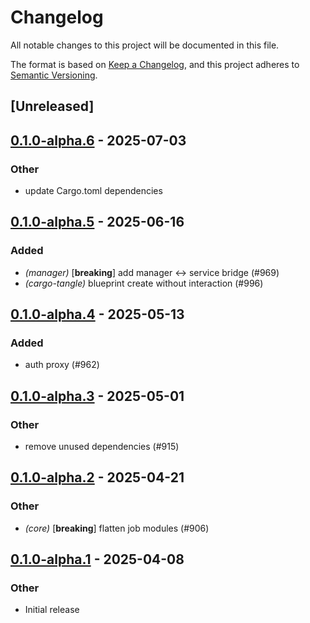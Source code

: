 # Changelog

All notable changes to this project will be documented in this file.

The format is based on [Keep a Changelog](https://keepachangelog.com/en/1.0.0/),
and this project adheres to [Semantic Versioning](https://semver.org/spec/v2.0.0.html).

## [Unreleased]

## [0.1.0-alpha.6](https://github.com/tangle-network/blueprint/compare/blueprint-macros-v0.1.0-alpha.5...blueprint-macros-v0.1.0-alpha.6) - 2025-07-03

### Other

- update Cargo.toml dependencies

## [0.1.0-alpha.5](https://github.com/tangle-network/blueprint/compare/blueprint-macros-v0.1.0-alpha.4...blueprint-macros-v0.1.0-alpha.5) - 2025-06-16

### Added

- *(manager)* [**breaking**] add manager <-> service bridge (#969)
- *(cargo-tangle)* blueprint create without interaction (#996)

## [0.1.0-alpha.4](https://github.com/tangle-network/blueprint/compare/blueprint-macros-v0.1.0-alpha.3...blueprint-macros-v0.1.0-alpha.4) - 2025-05-13

### Added

- auth proxy (#962)

## [0.1.0-alpha.3](https://github.com/tangle-network/blueprint/compare/blueprint-macros-v0.1.0-alpha.2...blueprint-macros-v0.1.0-alpha.3) - 2025-05-01

### Other

- remove unused dependencies (#915)

## [0.1.0-alpha.2](https://github.com/tangle-network/blueprint/compare/blueprint-macros-v0.1.0-alpha.1...blueprint-macros-v0.1.0-alpha.2) - 2025-04-21

### Other

- *(core)* [**breaking**] flatten job modules (#906)

## [0.1.0-alpha.1](https://github.com/tangle-network/blueprint/releases/tag/blueprint-macros-v0.1.0-alpha.1) - 2025-04-08

### Other

- Initial release

